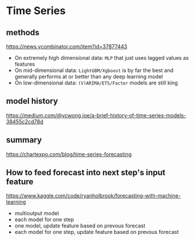 # Time Series

## methods
https://news.ycombinator.com/item?id=37877443
- On extremely high dimensional data: `MLP` that just uses lagged values as features
- On mid-dimensional data: `LightGBM/Xgboost` is by far the best and generally performs at or better than any deep learning model
- On low-dimensional data: `(V)ARIMA/ETS/Factor` models are still king

## model history
https://medium.com/@ycwong.joe/a-brief-history-of-time-series-models-38455c2cd78d

## summary
https://chartexpo.com/blog/time-series-forecasting

## How to feed forecast into next step's input feature
https://www.kaggle.com/code/ryanholbrook/forecasting-with-machine-learning
- multioutput model
- each model for one step
- one model, update feature based on prevous forecast
- each model for one step, update feature based on prevous forecast
